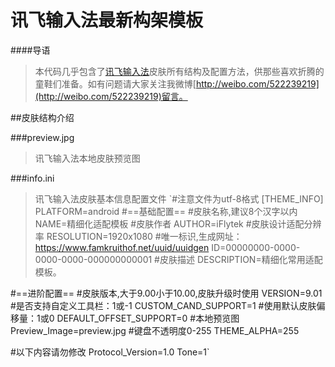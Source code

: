 # 讯飞输入法最新构架模板
####导语
>  本代码几乎包含了[讯飞输入法](http://www.xunfei.cn)皮肤所有结构及配置方法，供那些喜欢折腾的童鞋们准备。如有问题请大家关注我微博[http://weibo.com/522239219](http://weibo.com/522239219)留言。

##皮肤结构介绍

###preview.jpg
> 讯飞输入法本地皮肤预览图

###info.ini
> 讯飞输入法皮肤基本信息配置文件
`#注意文件为utf-8格式
[THEME_INFO]
PLATFORM=android
#==基础配置==
#皮肤名称,建议8个汉字以内
NAME=精细化适配模板
#皮肤作者
AUTHOR=iFlytek
#皮肤设计适配分辨率
RESOLUTION=1920x1080
#唯一标识,生成网址：https://www.famkruithof.net/uuid/uuidgen
ID=00000000-0000-0000-0000-000000000001
#皮肤描述
DESCRIPTION=精细化常用适配模板。

#==进阶配置==
#皮肤版本,大于9.00小于10.00,皮肤升级时使用
VERSION=9.01
#是否支持自定义工具栏：1或-1
CUSTOM_CAND_SUPPORT=1
#使用默认皮肤偏移量：1或0
DEFAULT_OFFSET_SUPPORT=0
#本地预览图
Preview_Image=preview.jpg
#键盘不透明度0-255
THEME_ALPHA=255

#以下内容请勿修改
Protocol_Version=1.0
Tone=1`
